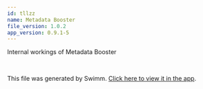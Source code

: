 ```yaml
---
id: tllzz
name: Metadata Booster
file_version: 1.0.2
app_version: 0.9.1-5
---
```


<!-- Intro - Do not remove this comment -->
Internal workings of Metadata Booster

<br/>

This file was generated by Swimm. [Click here to view it in the app](https://app.swimm.io/repos/Z2l0aHViJTNBJTNBYm9vc3RlciUzQSUzQWJvb3N0ZXJjbG91ZA==/docs/tllzz).